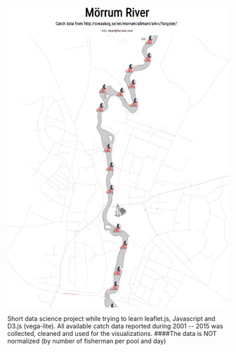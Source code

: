 ![picture](https://github.com/ovallion/morrumriver/blob/master/image.png)

Short data science project while trying to learn leaflet.js, Javascript and D3.js (vega-lite).
All available catch data reported during 2001 -- 2015 was collected, cleaned and used for the visualizations.
####The data is NOT normalized (by number of fisherman per pool and day)
